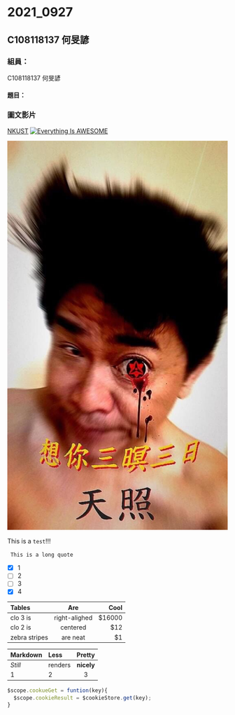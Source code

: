 # 2021_0927
## C108118137 何旻諺
### 組員：
C108118137 何旻諺
#### 題目：
### 圖文影片
[NKUST](https://www.nkust.edu.tw/)
[![Everything Is AWESOME](https://i.ytimg.com/an_webp/sSm2dRarhPo/mqdefault_6s.webp?du=3000&sqp=CJ6Ny4oG&rs=AOn4CLAke3RXf5tqLbBWIHNf_bhi3waZHg)](https://www.youtube.com/watch?v=sSm2dRarhPo "Everything Is AWESOME")

![88](IMG_1182.jpg)

This is a ` test `!!!
```
 This is a long quote 
 ```
- [x] 1
- [ ] 2
- [ ] 3
- [x] 4

| Tables          | Are                |  Cool            |
| :-------------  | :----------------: |  --------------: |
|  clo 3 is       |   right-alighed    |   $16000         |
|  clo 2 is       |     centered       |   $12            |
|  zebra stripes  |     are neat       |   $1             |
   
| Markdown        | Less               |      Pretty      |
| :-------------- | :---------------   |  :-------------: |
|  *Still*        |  renders           |    **nicely**    |
|  1              |  2                 |         3        |

```js
$scope.cookueGet = funtion(key){
  $scope.cookieResult = $cookieStore.get(key);
}
```
